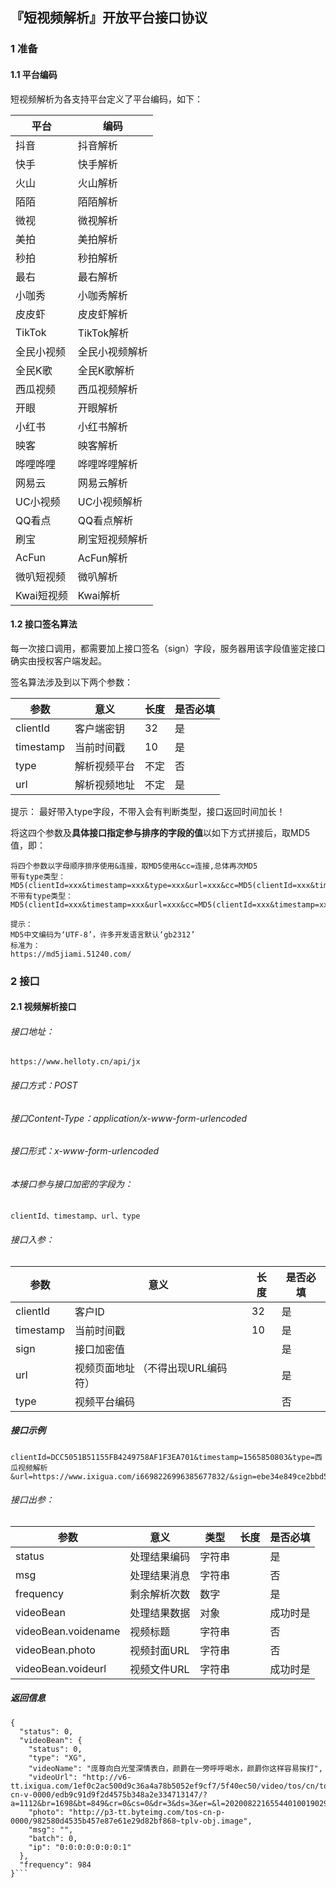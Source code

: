 ## 『短视频解析』开放平台接口协议


### 1 准备
#### 1.1 平台编码
短视频解析为各支持平台定义了平台编码，如下：

平台 | 编码
---|---
抖音| 抖音解析
快手| 快手解析
火山| 火山解析
陌陌| 陌陌解析
微视| 微视解析
美拍| 美拍解析
秒拍| 秒拍解析
最右| 最右解析
小咖秀| 小咖秀解析
皮皮虾| 皮皮虾解析
TikTok| TikTok解析
全民小视频| 全民小视频解析
全民K歌| 全民K歌解析
西瓜视频| 西瓜视频解析
开眼| 开眼解析
小红书| 小红书解析
映客| 映客解析
哗哩哗哩| 哗哩哗哩解析
网易云 | 网易云解析
UC小视频 | UC小视频解析
QQ看点 | QQ看点解析
刷宝 |刷宝短视频解析
AcFun |AcFun解析
微叭短视频 |微叭解析
Kwai短视频 |Kwai解析


#### 1.2 接口签名算法
每一次接口调用，都需要加上接口签名（sign）字段，服务器用该字段值鉴定接口确实由授权客户端发起。

签名算法涉及到以下两个参数：

参数|意义|长度|是否必填
---|---|---|---
clientId | 客户端密钥| 32 |是
timestamp | 当前时间戳 | 10 | 是
type | 解析视频平台 | 不定| 否
url | 解析视频地址 | 不定| 是

提示：
最好带入type字段，不带入会有判断类型，接口返回时间加长！

将这四个参数及**具体接口指定参与排序的字段的值**以如下方式拼接后，取MD5值，即：
```
将四个参数以字母顺序排序使用&连接，取MD5使用&cc=连接,总体再次MD5
带有type类型：
MD5(clientId=xxx&timestamp=xxx&type=xxx&url=xxx&cc=MD5(clientId=xxx&timestamp=xxx&type=xxx&url=xxx))
不带有type类型：
MD5(clientId=xxx&timestamp=xxx&url=xxx&cc=MD5(clientId=xxx&timestamp=xxx&url=xxx))

提示：
MD5中文编码为‘UTF-8’，许多开发语言默认‘gb2312’
标准为：
https://md5jiami.51240.com/
```


### 2 接口
#### 2.1 视频解析接口

###### 接口地址：
```
https://www.helloty.cn/api/jx
```

###### 接口方式：POST
###### 接口Content-Type：application/x-www-form-urlencoded
###### 接口形式：x-www-form-urlencoded

###### 本接口参与接口加密的字段为：
```
clientId、timestamp、url、type
```

###### 接口入参：

参数|意义|长度|是否必填
---|---|---|---
clientId|客户ID|32|是
timestamp|当前时间戳|10|是
sign|接口加密值||是
url | 视频页面地址 （不得出现URL编码符）||是
type | 视频平台编码||否

##### 接口示例
```
clientId=DCC5051B51155FB4249758AF1F3EA701&timestamp=1565850803&type=西瓜视频解析&url=https://www.ixigua.com/i6698226996385677832/&sign=ebe34e849ce2bbd545c6e3cec7071748
```

###### 接口出参：
参数|意义|类型|长度|是否必填
---|---|---|---|---
status | 处理结果编码 | 字符串 | |是
msg | 处理结果消息 | 字符串| | 否
frequency| 剩余解析次数| 数字 ||是
videoBean | 处理结果数据 | 对象 | |成功时是
videoBean.voidename| 视频标题 | 字符串| |否
videoBean.photo| 视频封面URL| 字符串| |否
videoBean.voideurl| 视频文件URL| 字符串| |成功时是

##### 返回信息
```
{
  "status": 0,
  "videoBean": {
    "status": 0,
    "type": "XG",
    "videoName": "庞尊向白光莹深情表白，颜爵在一旁呼呼喝水，颜爵你这样容易挨打",
    "videoUrl": "http://v6-tt.ixigua.com/1ef0c2ac500d9c36a4a78b5052ef9cf7/5f40ec50/video/tos/cn/tos-cn-v-0000/edb9c91d9f2d4575b348a2e334713147/?a=1112&br=1698&bt=849&cr=0&cs=0&dr=3&ds=3&er=&l=202008221655440100190291491223CEC5&lr=&mime_type=video_mp4&qs=13&rc=MzRwbmx0N2RnbTMzaDczM0Apc254O2V3cDl0ZTMzZDM1eWdtaHI1X3FqM25fLS1eLS9zcy0uamhmbjFeYWctLWIxLS06Yw%3D%3D&vl=&vr=",
    "photo": "http://p3-tt.byteimg.com/tos-cn-p-0000/982580d4535b457e87e61e29d82bf868~tplv-obj.image",
    "msg": "",
    "batch": 0,
    "ip": "0:0:0:0:0:0:0:1"
  },
  "frequency": 984
}```
